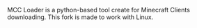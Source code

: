 MCC Loader is a python-based tool create for Minecraft Clients downloading.
This fork is made to work with Linux.
